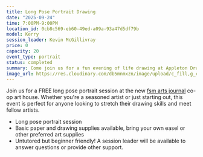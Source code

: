 ```yaml
---
title: Long Pose Portrait Drawing
date: "2025-09-24"
time: 7:00PM-9:00PM
location_id: 0cb8c569-eb60-49ed-a09a-93a47d5df79b
model: Kerry
session_leader: Kevin McGillivray
price: 0
capacity: 20
event_type: portrait
status: completed
summary: Come join us for a fun evening of life drawing at Appleton Drawing Club - grab your pencils and get ready to sketch!
image_url: https://res.cloudinary.com/db5mnmxzn/image/upload/c_fill,g_center,h_750,w_750/v1742399179/IMG_0498_hjcuyv.jpg
---
```


Join us for a FREE long pose portrait session at the new [fsm arts journal](https://fsm.ink/) co-op art house. Whether you're a seasoned artist or just starting out, this event is perfect for anyone looking to stretch their drawing skills and meet fellow artists.

- Long pose portrait session
- Basic paper and drawing supplies available, bring your own easel or other preferred art supplies
- Untutored but beginner friendly! A session leader will be available to answer questions or provide other support.
